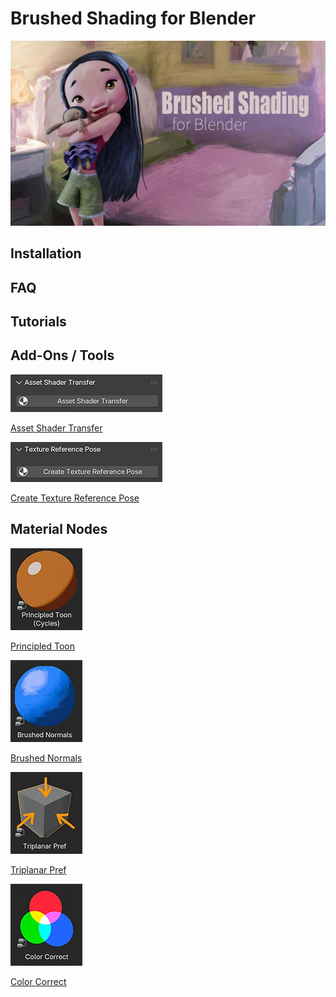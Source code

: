 # Brushed Shading for Blender

![img](docs/img/FeiFei_BrushShade_v2.jpg)

## Installation

## FAQ

## Tutorials


## Add-Ons / Tools
[![AST](docs/img/shaderTransfer.jpg)](docs/shaderTransfer.html)

[Asset Shader Transfer](docs/shaderTransfer.md)

[![img](docs/img/texRef.jpg)](docs/texRef.html)

[Create Texture Reference Pose](docs/texRef.md)
   
## Material Nodes

[![img](docs/img/toon.jpg)](docs/PrincipledToon.html)

[Principled Toon](docs/PrincipledToon.md)

[![img](docs/img/nor.jpg)](docs/BrushNormals.html)

[Brushed Normals](docs/BrushNormals.md)

[![img](docs/img/tri.jpg)](docs/triPref.html)

[Triplanar Pref](docs/triPref.md)

[![img](docs/img/cc.jpg)](docs/cc.html)

[Color Correct](docs/cc.md)
